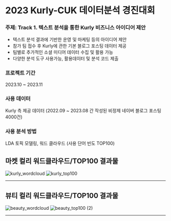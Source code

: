 # 2023 Kurly-CUK 데이터분석 경진대회

### 주제: Track 1. 텍스트 분석을 통한 Kurly 비즈니스 아이디어 제안
- 텍스트 분석 결과에 기반한 운영 및 마케팅 등의 아이디어 제안
- 참가 팀 접수 후 Kurly에 관한 기본 블로그 포스팅 데이터 제공
- 팀별로 추가적인 소셜 미디어 데이터 수집 및 활용 가능
- 다양한 분석 도구 사용가능, 활용데이터 및 분석 코드 제출

### 프로젝트 기간
2023.10 ~ 2023.11

### 사용 데이터
Kurly 측 제공 데이터 (2022.09 ~ 2023.08 간 작성된 비정제 네이버 블로그 포스팅 4000건)

### 사용 분석 방법
LDA 토픽 모델링, 워드 클라우드 (사용 단어 빈도 TOP100)


## 마켓 컬리 워드클라우드/TOP100 결과물

![kurly_wordcloud](https://github.com/10mm-notebook/2023-2-KurlyCUK/assets/141313910/ce3454dd-b2fc-434d-9c49-e95663f5a0c6)
![kurly_top100](https://github.com/10mm-notebook/2023-2-KurlyCUK/assets/141313910/77c5e988-5e13-4796-9000-d579ac6c7145)

---

## 뷰티 컬리 워드클라우드/TOP100 결과물

![beauty_wordcloud](https://github.com/10mm-notebook/2023-2-KurlyCUK/assets/141313910/b2ee5e1c-a9b5-4b09-9818-e825cb7066f5)
![beauty_top100 (2)](https://github.com/10mm-notebook/2023-2-KurlyCUK/assets/141313910/4fe83667-1b0c-4e67-b467-39c632c3fa83)

---
